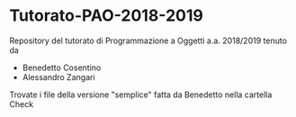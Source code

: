 # Tutorato-PAO-2018-2019
Repository del tutorato di Programmazione a Oggetti a.a. 2018/2019 tenuto da 
* Benedetto Cosentino
* Alessandro Zangari

Trovate i file della versione "semplice" fatta da Benedetto nella cartella Check

